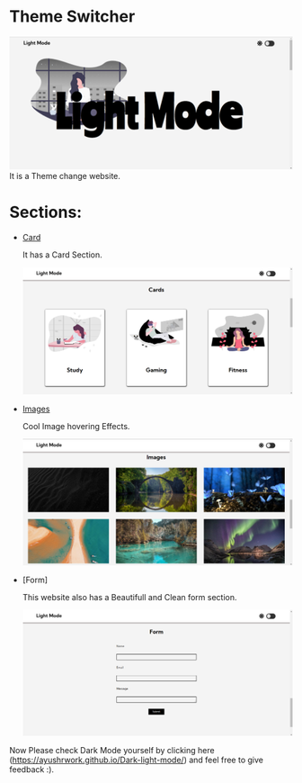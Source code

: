 # Theme Switcher
![Banner](https://github.com/Ayushrwork/Dark-light-mode/blob/master/media/images/darkmode%231.png?raw=true)
 It is a Theme change website.
 
# Sections:
* [Card](#general-info)

  It has a Card Section.
   
  ![Banner](https://github.com/Ayushrwork/Dark-light-mode/blob/master/media/images/darkmode%232.png?raw=true)

* [Images](#technologies)

   Cool Image hovering Effects.
   
     ![Banner](https://github.com/Ayushrwork/Dark-light-mode/blob/master/media/images/darkmode%233.png?raw=true)

* [Form]

  This website also has a Beautifull and Clean form section.

     ![Banner](https://github.com/Ayushrwork/Dark-light-mode/blob/master/media/images/darkmode%234.png?raw=true)
  
Now Please check Dark Mode yourself by clicking here (https://ayushrwork.github.io/Dark-light-mode/) and feel free to give feedback :).
